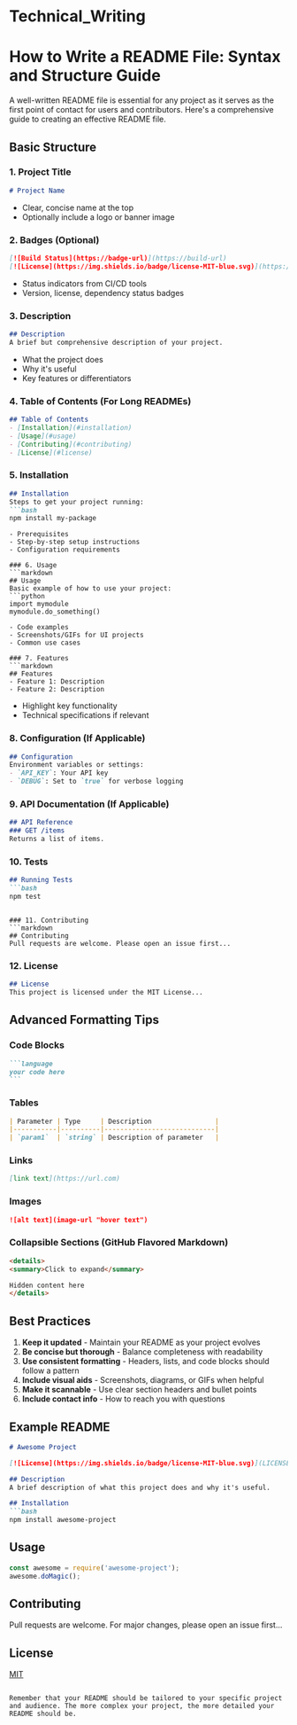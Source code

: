 # Technical_Writing

# How to Write a README File: Syntax and Structure Guide

A well-written README file is essential for any project as it serves as the first point of contact for users and contributors. Here's a comprehensive guide to creating an effective README file.

## Basic Structure

### 1. Project Title
```markdown
# Project Name
```
- Clear, concise name at the top
- Optionally include a logo or banner image

### 2. Badges (Optional)
```markdown
[![Build Status](https://badge-url)](https://build-url)
[![License](https://img.shields.io/badge/license-MIT-blue.svg)](https://opensource.org/licenses/MIT)
```
- Status indicators from CI/CD tools
- Version, license, dependency status badges

### 3. Description
```markdown
## Description
A brief but comprehensive description of your project.
```
- What the project does
- Why it's useful
- Key features or differentiators

### 4. Table of Contents (For Long READMEs)
```markdown
## Table of Contents
- [Installation](#installation)
- [Usage](#usage)
- [Contributing](#contributing)
- [License](#license)
```

### 5. Installation
```markdown
## Installation
Steps to get your project running:
```bash
npm install my-package
```
```
- Prerequisites
- Step-by-step setup instructions
- Configuration requirements

### 6. Usage
```markdown
## Usage
Basic example of how to use your project:
```python
import mymodule
mymodule.do_something()
```
```
- Code examples
- Screenshots/GIFs for UI projects
- Common use cases

### 7. Features
```markdown
## Features
- Feature 1: Description
- Feature 2: Description
```
- Highlight key functionality
- Technical specifications if relevant

### 8. Configuration (If Applicable)
```markdown
## Configuration
Environment variables or settings:
- `API_KEY`: Your API key
- `DEBUG`: Set to `true` for verbose logging
```

### 9. API Documentation (If Applicable)
```markdown
## API Reference
### GET /items
Returns a list of items.
```

### 10. Tests
```markdown
## Running Tests
```bash
npm test
```
```

### 11. Contributing
```markdown
## Contributing
Pull requests are welcome. Please open an issue first...
```

### 12. License
```markdown
## License
This project is licensed under the MIT License...
```

## Advanced Formatting Tips

### Code Blocks
````markdown
```language
your code here
```
````

### Tables
```markdown
| Parameter | Type     | Description                |
|-----------|----------|----------------------------|
| `param1`  | `string` | Description of parameter   |
```

### Links
```markdown
[link text](https://url.com)
```

### Images
```markdown
![alt text](image-url "hover text")
```

### Collapsible Sections (GitHub Flavored Markdown)
```markdown
<details>
<summary>Click to expand</summary>

Hidden content here
</details>
```

## Best Practices

1. **Keep it updated** - Maintain your README as your project evolves
2. **Be concise but thorough** - Balance completeness with readability
3. **Use consistent formatting** - Headers, lists, and code blocks should follow a pattern
4. **Include visual aids** - Screenshots, diagrams, or GIFs when helpful
5. **Make it scannable** - Use clear section headers and bullet points
6. **Include contact info** - How to reach you with questions

## Example README

```markdown
# Awesome Project

[![License](https://img.shields.io/badge/license-MIT-blue.svg)](LICENSE)

## Description
A brief description of what this project does and why it's useful.

## Installation
```bash
npm install awesome-project
```

## Usage
```javascript
const awesome = require('awesome-project');
awesome.doMagic();
```

## Contributing
Pull requests are welcome. For major changes, please open an issue first...

## License
[MIT](https://choosealicense.com/licenses/mit/)
```

Remember that your README should be tailored to your specific project and audience. The more complex your project, the more detailed your README should be.

